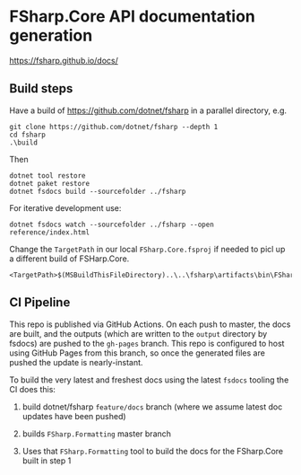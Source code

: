 # FSharp.Core API documentation generation

https://fsharp.github.io/docs/

## Build steps

Have a build of https://github.com/dotnet/fsharp in a parallel directory, e.g.

    git clone https://github.com/dotnet/fsharp --depth 1
    cd fsharp
    .\build

Then

    dotnet tool restore
    dotnet paket restore
    dotnet fsdocs build --sourcefolder ../fsharp

For iterative development use:

    dotnet fsdocs watch --sourcefolder ../fsharp --open reference/index.html

Change the `TargetPath` in our local `FSharp.Core.fsproj` if needed to picl up a different build of FSHarp.Core.

    <TargetPath>$(MSBuildThisFileDirectory)..\..\fsharp\artifacts\bin\FSharp.Core\Debug\netstandard2.0\FSharp.Core.dll</TargetPath>


## CI Pipeline

This repo is published via GitHub Actions. On each push to master, the docs are built, and the outputs (which are written to the `output` directory by fsdocs) are pushed to the `gh-pages` branch. This repo is configured to host using GitHub Pages from this branch, so once the generated files are pushed the update is nearly-instant.

To build the very latest and freshest docs using the latest `fsdocs` tooling the CI does this:

1. build dotnet/fsharp `feature/docs` branch (where we assume latest doc updates have been pushed)

2. builds `FSharp.Formatting` master branch

3. Uses that `FSharp.Formatting` tool to build the docs for the FSharp.Core built in step 1

